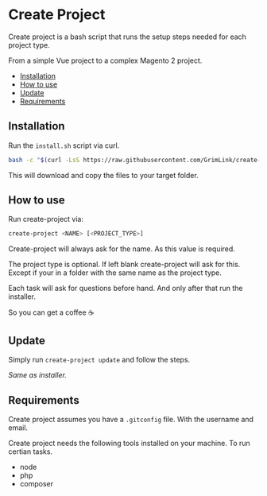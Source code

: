 # Create Project

Create project is a bash script
that runs the setup steps needed for each project type.

From a simple Vue project to a complex Magento 2 project.

- [Installation](#installation)
- [How to use](#how-to-use)
- [Update](#update)
- [Requirements](#requirements)

## Installation

Run the `install.sh` script via curl.

```bash
bash -c "$(curl -LsS https://raw.githubusercontent.com/GrimLink/create-project/main/install.sh)"
```

This will download and copy the files to your target folder.

## How to use

Run create-project via:

```bash
create-project <NAME> [<PROJECT_TYPE>]
```

Create-project will always ask for the name.
As this value is required.

The project type is optional.
If left blank create-project will ask for this.
Except if your in a folder with the same name as the project type.

Each task will ask for questions before hand.
And only after that run the installer.

So you can get a coffee ☕️

## Update

Simply run `create-project update` and follow the steps.

_Same as installer._

## Requirements

Create project assumes you have a `.gitconfig` file.
With the username and email.

Create project needs the following tools installed on your machine.
To run certian tasks.

- node
- php
- composer
